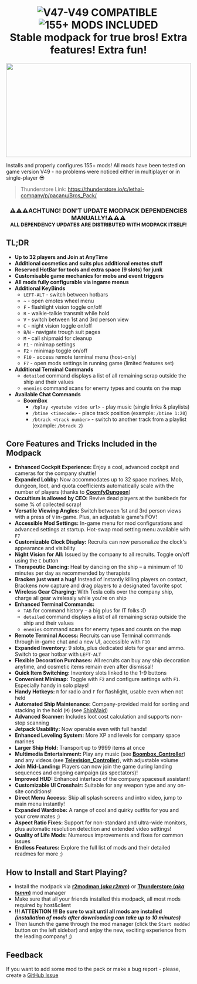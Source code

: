 
<p align="center">
<h1 align="center">
<img alt="V47-V49 COMPATIBLE" src="https://img.shields.io/badge/V47--V49_compatible-black?style=for-the-badge">&nbsp;<img alt="155+ MODS INCLUDED" src="https://img.shields.io/badge/155+_mods_included-black?style=for-the-badge"><br>
Stable modpack for true bros! Extra features! Extra fun!
</h1>
</p>

<p align="center">
  <img width="100%" height="256px" src="https://pb.h1kkan.me/storage-xfs/lethal-company-brospack-headbar-readme-v2.gif">
</p>

Installs and properly configures 155+ mods! All mods have been tested on game version V49 - no problems were noticed either in multiplayer or in single-player 😎

> Thunderstore Link: https://thunderstore.io/c/lethal-company/p/pacanu/Bros_Pack/

<p align="center">
<h3 align="center">
<strong>⚠️⚠️⚠️ACHTUNG! DON'T UPDATE MODPACK DEPENDENCIES MANUALLY!⚠️⚠️⚠️<br>
<small>ALL DEPENDENCY UPDATES ARE DISTRIBUTED WITH MODPACK ITSELF!</small></strong>
</h3>
</p>

## TL;DR

- **Up to 32 players and Join at AnyTime**
- **Additional cosmetics and suits plus additional emotes stuff**
- **Reserved HotBar for tools and extra space (9 slots) for junk**
- **Customisable game mechanics for mobs and event triggers**
- **All mods fully configurable via ingame menus**
- **Additional KeyBinds**
  - `LEFT-ALT` - switch between hotbars
  - `~` - open emotes wheel menu
  - `F` - flashlight vision toggle on/off
  - `R` - walkie-talkie transmit while hold
  - `V` - switch between 1st and 3rd person view
  - `C` - night vision toggle on/off
  - `B`/`N` - navigate trough suit pages
  - `M` - call shipmaid for cleanup
  - `F1` - minimap settings
  - `F2` - minimap toggle on/off
  - `F10` - access remote terminal menu (host-only)
  - `F7` - open mods settings in running game (limited features set)
- **Additional Terminal Commands**
  - `detailed` command displays a list of all remaining scrap outside the ship and their values
  - `enemies` command scans for enemy types and counts on the map
- **Available Chat Commands**
  - **BoomBox**
    - `/bplay <youtube video url>` - play music (single links & playlists)
    - `/btime <timecode>` - place track position (example: `/btime 1:20`)
    - `/btrack <track number>` - switch to another track from a playlist (example: `/btrack 2`)

## Core Features and Tricks Included in the Modpack

- **Enhanced Cockpit Experience:** Enjoy a cool, advanced cockpit and cameras for the company shuttle!
- **Expanded Lobby:** Now accommodates up to 32 space marines. Mob, dungeon, loot, and quota coefficients automatically scale with the number of players (thanks to [**CoomfyDungeon**](https://thunderstore.io/c/lethal-company/p/Coomfy/CoomfyDungeon/))
- **Occultism is allowed by CEO:** Revive dead players at the bunkbeds for some % of collected scrap!
- **Versatile Viewing Angles:** Switch between 1st and 3rd person views with a press of `V` in-game. Plus, an adjustable game's FOV!
- **Accessible Mod Settings:** In-game menu for mod configurations and advanced settings at startup. Hot-swap mod setting menu available with `F7`
- **Customizable Clock Display:** Recruits can now personalize the clock's appearance and visibility
- **Night Vision for All:** Issued by the company to all recruits. Toggle on/off using the `C` button
- **Therapeutic Dancing:** Heal by dancing on the ship – a minimum of 10 minutes per day as recommended by therapists
- **Bracken just want a hug!** Instead of instantly killing players on contact, Brackens now capture and drag players to a designated favorite spot
- **Wireless Gear Charging:** With Tesla coils over the company ship, charge all gear wirelessly while you're on ship
- **Enhanced Terminal Commands:**
  - `TAB` for command history – a big plus for IT folks :D
  - `detailed` command displays a list of all remaining scrap outside the ship and their values
  - `enemies` command scans for enemy types and counts on the map
- **Remote Terminal Access:** Recruits can use Terminal commands through in-game chat and a new UI, accessible with `F10`
- **Expanded Inventory:** 9 slots, plus dedicated slots for gear and ammo. Switch to gear hotbar with `LEFT-ALT`
- **Flexible Decoration Purchases:** All recruits can buy any ship decoration anytime, and cosmetic items remain even after dismissal!
- **Quick Item Switching:** Inventory slots linked to the 1-9 buttons
- **Convenient Minimap:** Toggle with `F2` and configure settings with `F1`. Especially handy in solo plays!
- **Handy Hotkeys:** `R` for radio and `F` for flashlight, usable even when not held
- **Automated Ship Maintenance:** Company-provided maid for sorting and stacking in the hold (`M`) (see [ShipMaid](https://thunderstore.io/c/lethal-company/p/bozzobrain/ShipMaid/))
- **Advanced Scanner:** Includes loot cost calculation and supports non-stop scanning
- **Jetpack Usability:** Now operable even with full hands!
- **Enhanced Leveling System:** More XP and levels for company space marines
- **Larger Ship Hold:** Transport up to 9999 items at once
- **Multimedia Entertainment:** Play any music (see [**Boombox_Controller**](https://thunderstore.io/c/lethal-company/p/KoderTeh/Boombox_Controller/)) and any videos (see [**Television_Controller**](https://thunderstore.io/c/lethal-company/p/KoderTeh/Television_Controller/)), with adjustable volume
- **Join Mid-Landing:** Players can now join the game during landing sequences and ongoing campaign (as spectators)!
- **Improved HUD:** Enhanced interface of the company spacesuit assistant!
- **Customizable UI Crosshair:** Suitable for any weapon type and any on-site conditions!
- **Direct Menu Access:** Skip all splash screens and intro video, jump to main menu instantly!
- **Expanded Wardrobe:** A range of cool and quirky outfits for you and your crew mates ;)
- **Aspect Ratio Fixes:** Support for non-standard and ultra-wide monitors, plus automatic resolution detection and extended video settings!
- **Quality of Life Mods:** Numerous improvements and fixes for common issues
- **Endless Features:** Explore the full list of mods and their detailed readmes for more ;)


## How to Install and Start Playing?

- Install the modpack via [**r2modman (_aka r2mm_)**](https://thunderstore.io/package/ebkr/r2modman) or [**Thunderstore (_aka tsmm_)**](https://www.overwolf.com/oneapp/Thunderstore-Thunderstore_Mod_Manager) mod manager
- Make sure that all your friends installed this modpack, all most mods required by host&client
- **!!! ATTENTION !!! Be sure to wait until all mods are installed _(installation of mods after downloading can take up to 10 minutes)_**
- Then launch the game through the mod manager (click the `Start modded` button on the left sidebar) and enjoy the new, exciting experience from the leading company! ;)

## Feedback

If you want to add some mod to the pack or make a bug report - please, create a [GitHub Issue](https://github.com/h1kkan/LethalCompany-BrosPack/issues)
